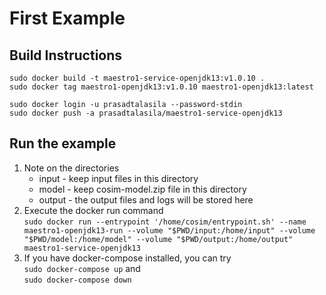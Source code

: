 # First Example

## Build Instructions
```
sudo docker build -t maestro1-service-openjdk13:v1.0.10 .
sudo docker tag maestro1-openjdk13:v1.0.10 maestro1-openjdk13:latest

sudo docker login -u prasadtalasila --password-stdin
sudo docker push -a prasadtalasila/maestro1-service-openjdk13
```

## Run the example

1. Note on the directories
    * input - keep input files in this directory
    * model - keep cosim-model.zip file in this directory
    * output - the output files and logs will be stored here
2. Execute the docker run command    
    `sudo docker run --entrypoint '/home/cosim/entrypoint.sh' --name maestro1-openjdk13-run --volume "$PWD/input:/home/input" --volume "$PWD/model:/home/model" --volume "$PWD/output:/home/output" maestro1-service-openjdk13`
3. If you have docker-compose installed, you can try    
    `sudo docker-compose up` and    
    `sudo docker-compose down`
